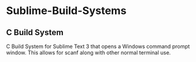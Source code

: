# Sublime-Build-Systems

## C Build System

C Build System for Sublime Text 3 that opens a Windows command prompt window. This allows for scanf along with other normal terminal use.
